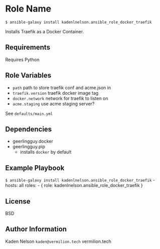 Role Name
=========
`$ ansible-galaxy install kadenlnelson.ansible_role_docker_traefik`

Installs Traefik as a Docker Container.

Requirements
------------

Requires Python

Role Variables
--------------

- `path` path to store traefik conf and acme.json in
- `traefik.version` traefik docker image tag
- `docker.network` network for traefik to listen on
- `acme.staging` use acme staging server?

See `defaults/main.yml`

Dependencies
------------

- geerlingguy.docker
- geerlingguy.pip
  - installs `docker` by default

Example Playbook
----------------
`$ ansible-galaxy install kadenlnelson.ansible_role_docker_traefik`
    - hosts: all
      roles:
         - { role: kadenlnelson.ansible_role_docker_traefik }

License
-------

BSD

Author Information
------------------

Kaden Nelson
`kaden@vermilion.tech`
vermilion.tech
